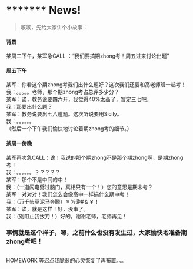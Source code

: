 # ******* News!
> 咳咳，先给大家讲个小故事：

#### 背景
某周二下午，某军急CALL ：“我们要搞期zhong考！周五过来讨论出题”
#### 周五下午
某军：你看这个期zhong考我们出什么题好？这次我们还要和高老师班一起考！  
我：。。。。。老师，那个期zhong考占总评多少分？  
某军：诶，教务说要四六开，我觉得40%太高了，暂定三七吧。  
我：那要出什么题？  
某军：教务说要出七八道题。这次听说要用Sicily。  
我：。。。。。。  
（然后一个下午我们愉快地讨论着期zhong考的细节。）  
#### 某周一傍晚
某军再次急CALL：诶！我说的那个期zhong不是那个期zhong啊，是期zhong考！  
我：。。。。。。？？？？？  
某军：那个不是中间的中！  
我：（一道闪电劈过脑门，真相只有一个！）您的意思是期末考？  
某军：对对对！我们怎么会像高中一样搞什么期中考！  
我：（万千头草泥马奔腾）￥%@#＆￥！  
某军：诶，就是这样！好，没事了。  
我：（别阻止我拔刀！）好的，谢谢老师，老师再见！  


### 事情就是这个样子，嗯，之前什么也没有发生过，大家愉快地准备期zhong考吧！


##

HOMEWORK 等迟点我脆弱的心灵恢复了再布置。。。
